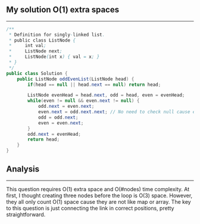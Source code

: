 ## My solution O(1) extra spaces
---
```java 
/**
 * Definition for singly-linked list.
 * public class ListNode {
 *     int val;
 *     ListNode next;
 *     ListNode(int x) { val = x; }
 * }
 */
public class Solution {
    public ListNode oddEvenList(ListNode head) {
        if(head == null || head.next == null) return head;

        ListNode evenHead = head.next, odd = head, even = evenHead;
        while(even != null && even.next != null) {
            odd.next = even.next;
            even.next = odd.next.next; // No need to check null cause even.next != null,
            odd = odd.next;
            even = even.next;
        }
        odd.next = evenHead;
        return head;
    }
} 
```

## Analysis 
---
This question requires O(1) extra space and O(#nodes) time complexity. At first, I thought creating three nodes before the loop is O(3) space. However, they all only count O(1) space cause they are not like map or array. 
The key to this question is just connecting the link in correct positions, pretty straightforward. 